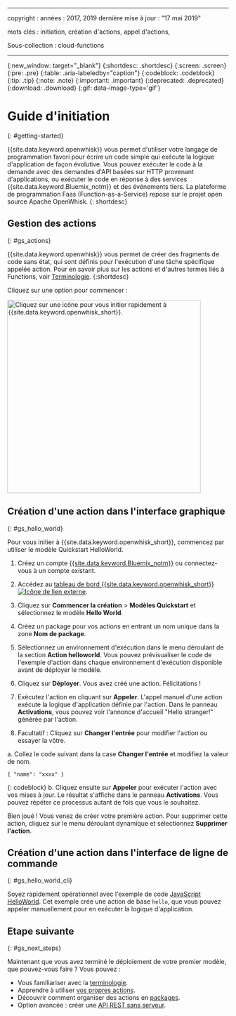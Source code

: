 
---

copyright :
  années : 2017, 2019
dernière mise à jour : "17 mai 2019"

mots clés : initiation, création d'actions, appel d'actions,

Sous-collection : cloud-functions

---

{:new_window: target="_blank"}
{:shortdesc: .shortdesc}
{:screen: .screen}
{:pre: .pre}
{:table: .aria-labeledby="caption"}
{:codeblock: .codeblock}
{:tip: .tip}
{:note: .note}
{:important: .important}
{:deprecated: .deprecated}
{:download: .download}
{:gif: data-image-type='gif'}

# Guide d'initiation
{: #getting-started}

{{site.data.keyword.openwhisk}} vous permet d'utiliser votre langage de programmation favori pour écrire un code simple qui exécute la logique d'application de façon évolutive. Vous pouvez exécuter le code à la demande avec des demandes d'API basées sur HTTP provenant d'applications, ou exécuter le code en réponse à des services {{site.data.keyword.Bluemix_notm}} et des événements tiers. La plateforme de programmation Faas (Function-as-a-Service) repose sur le projet open source Apache OpenWhisk.
{: shortdesc}

## Gestion des actions
{: #gs_actions}

{{site.data.keyword.openwhisk}} vous permet de créer des fragments de code sans état, qui sont définis pour l'exécution d'une tâche spécifique appelée action. Pour en savoir plus sur les actions et d'autres termes liés à Functions, voir [Terminologie](/docs/openwhisk?topic=cloud-functions-about).
{:shortdesc}

Cliquez sur une option pour commencer :

<img usemap="#home_map" border="0" class="image" id="image_ztx_crb_f1b" src="images/imagemap.png" width="440" alt="Cliquez sur une icône pour vous initier rapidement à {{site.data.keyword.openwhisk_short}}." style="width:440px;" />
<map name="home_map" id="home_map">
<area href="#gs_hello_world" alt="Créer une action" title="Créer une action" shape="rect" coords="-7, -8, 108, 211" />
<area href="/docs/openwhisk?topic=cloud-functions-cli_install" alt="Configurer un plug-in de l'interface de ligne de commande {{site.data.keyword.openwhisk_short}}" title="Configurer un plug-in de l'interface de ligne de commande {{site.data.keyword.openwhisk_short}}" shape="rect" coords="155, -1, 289, 210" />
<area href="/docs/openwhisk?topic=cloud-functions-about" alt="Voir l'architecture de la plateforme" title="Voir l'architecture de la plateforme" shape="rect" coords="326, -10, 448, 218" />
</map>

## Création d'une action dans l'interface graphique
{: #gs_hello_world}

Pour vous initier à {{site.data.keyword.openwhisk_short}}, commencez par utiliser le modèle Quickstart HelloWorld.

1. Créez un compte [{{site.data.keyword.Bluemix_notm}}](https://cloud.ibm.com/registration) ou connectez-vous à un compte existant.

2. Accédez au [tableau de bord {{site.data.keyword.openwhisk_short}} ![Icône de lien externe](../icons/launch-glyph.svg "Icône de lien externe")](https://cloud.ibm.com/openwhisk).

2. Cliquez sur **Commencer la création** > **Modèles Quickstart** et sélectionnez le modèle **Hello World**.

3. Créez un package pour vos actions en entrant un nom unique dans la zone **Nom de package**.

4. Sélectionnez un environnement d'exécution dans le menu déroulant de la section **Action helloworld**. Vous pouvez prévisualiser le code de l'exemple d'action dans chaque environnement d'exécution disponible avant de déployer le modèle.

5. Cliquez sur **Déployer**. Vous avez créé une action. Félicitations !

6. Exécutez l'action en cliquant sur **Appeler**. L'appel manuel d'une action exécute la logique d'application définie par l'action. Dans le panneau **Activations**, vous pouvez voir l'annonce d'accueil "Hello stranger!" générée par l'action.

7. Facultatif : Cliquez sur **Changer l'entrée** pour modifier l'action ou essayer la vôtre.

  a. Collez le code suivant dans la case **Changer l'entrée** et modifiez la valeur de nom.
  ```
  { "name": "xxxx" }
  ```
  {: codeblock}
  b. Cliquez ensuite sur **Appeler** pour exécuter l'action avec vos mises à jour. Le résultat s'affiche dans le panneau **Activations**. Vous pouvez répéter ce processus autant de fois que vous le souhaitez.

Bien joué ! Vous venez de créer votre première action. Pour supprimer cette action, cliquez sur le menu déroulant dynamique et sélectionnez **Supprimer l'action**.

## Création d'une action dans l'interface de ligne de commande
{: #gs_hello_world_cli}

Soyez rapidement opérationnel avec l'exemple de code [JavaScript HelloWorld](/docs/openwhisk?topic=cloud-functions-prep#prep-js). Cet exemple crée une action de base `hello`, que vous pouvez appeler manuellement pour en exécuter la logique d'application.

## Etape suivante
{: #gs_next_steps}

Maintenant que vous avez terminé le déploiement de votre premier modèle, que pouvez-vous faire ? Vous pouvez :

* Vous familiariser avec la [terminologie](/docs/openwhisk?topic=cloud-functions-about#about_technology).
* Apprendre à utiliser [vos propres actions](/docs/openwhisk?topic=cloud-functions-actions).
* Découvrir comment organiser des actions en [packages](/docs/openwhisk?topic=cloud-functions-pkg_ov).
* Option avancée : créer une [API REST sans serveur](/docs/openwhisk?topic=cloud-functions-apigateway).

